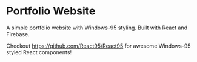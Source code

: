 # Portfolio Website 

A simple portfolio website with Windows-95 styling.  Built with React and Firebase.  

Checkout https://github.com/React95/React95 for awesome Windows-95 styled React components!
